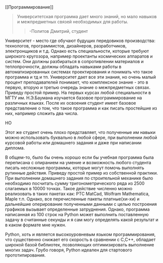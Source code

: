 [[Программирование]]
>Университетская программа дает много знаний, но мало навыков и межпредметных связей необходимых для работы.
>>-Политов Дмитрий, студент

Университет - место где обучают будущих передовиков производства: технологов, программистов, дизайнеров, разработчиков, электронщиков и т.д. Однако есть специальности, которые требуют широкого кругозора, например проектанты космических аппаратов и систем. Они должны разбираться в сопротивлении материалов и теплопрочности, должны обладать навыками работы в автоматизированных системах проектирования и понимать что такое программа и тд и тп. Университет дает все эти знания, но очень малый процент преподавателей понимает, что комплексное знание - это в первую, вторую и третью очередь знание о межпредметных связах. Приведу простой пример. На первых курсах любой специальности в МГТУ им. Н.Э.Баумана изучается базовое программирование на различных языках. После их освоения студент имеет базовое представление о том, что такое программа и как писать простейшие из них, например сложить два числа.

НО

Этот же студент очень плохо представляет, что полученные им навыки можно использовать буквально в любой сфере, при выполнении любой курсовой работы или домашнего задания и даже при написании диплома.

В общем-то, было бы очень хорошо если бы учебная программа была переписана с опиранием на умение и возможность любого студента писать несложные программы, которые могут помочь выполнять рутинные действия. Приведу простой пример из собственной практики. При выполнении домашнего задания по строительной механике было необходимо посчитать сумму тригонометрического ряда из 2500 слагаемых в 10000 точках. Такое действие численно можно реализовать в таких пакетах как: PTC MatCad, Wolfram Mathematica, Maple т.п. Однако, все перечисленные пакеты платные(хи-хи) и дальнейшие оперирование полученными данными с целью построения графиков вызывает определенные затруднения. Однако, программа написанная из 100 строк на Python может выполнить поставленную задачу в считанные секунды и я сам могу определять какой результат и в каком формате мне нужен.

Python, хоть и является высокоуровневым языком программирования, что существенно снижает его скорость в сравнении с C,C++, обладает широкой базой библиотек, позволяющих оптимизировать выполнение многих задач. Грубо говоря, Python идеален для стартового прототипирования.
